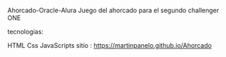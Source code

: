Ahorcado-Oracle-Alura
Juego del ahorcado para el segundo challenger ONE

tecnologias:

HTML
Css
JavaScripts
sitio : https://martinpanelo.github.io/Ahorcado
